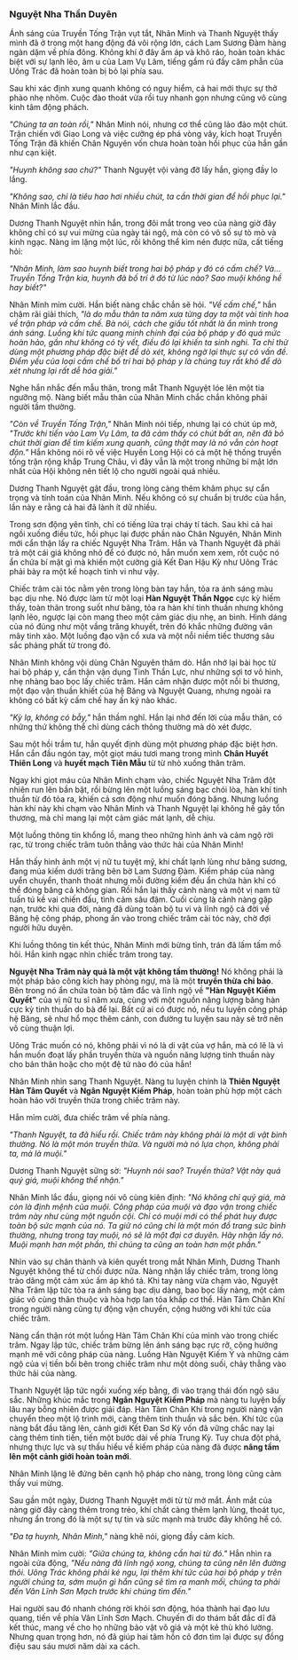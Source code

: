 ### Nguyệt Nha Thần Duyên

Ánh sáng của Truyền Tống Trận vụt tắt, Nhân Minh và Thanh Nguyệt thấy mình đã ở trong một hang động đá vôi rộng lớn, cách Lam Sương Đàm hàng ngàn dặm về phía đông. Không khí ở đây ấm áp và khô ráo, hoàn toàn khác biệt với sự lạnh lẽo, âm u của Lam Vụ Lâm, tiếng gầm rú đầy căm phẫn của Uông Trác đã hoàn toàn bị bỏ lại phía sau.

Sau khi xác định xung quanh không có nguy hiểm, cả hai mới thực sự thở phào nhẹ nhõm. Cuộc đào thoát vừa rồi tuy nhanh gọn nhưng cũng vô cùng kinh tâm động phách.

_"Chúng ta an toàn rồi,"_ Nhân Minh nói, nhưng cơ thể cũng lảo đảo một chút. Trận chiến với Giao Long và việc cưỡng ép phá vòng vây, kích hoạt Truyền Tống Trận đã khiến Chân Nguyên vốn chưa hoàn toàn hồi phục của hắn gần như cạn kiệt.

_"Huynh không sao chứ?"_ Thanh Nguyệt vội vàng đỡ lấy hắn, giọng đầy lo lắng.

_"Không sao, chỉ là tiêu hao hơi nhiều chút, ta cần thời gian để hồi phục lại."_ Nhân Minh lắc đầu.

Dương Thanh Nguyệt nhìn hắn, trong đôi mắt trong veo của nàng giờ đây không chỉ có sự vui mừng của ngày tái ngộ, mà còn có vô số sự tò mò và kinh ngạc. Nàng im lặng một lúc, rồi không thể kìm nén được nữa, cất tiếng hỏi:

_"Nhân Minh, làm sao huynh biết trong hai bộ pháp y đó có cấm chế? Và... Truyền Tống Trận kia, huynh đã bố trí ở đó từ lúc nào? Sao muội không hề hay biết?"_

Nhân Minh mỉm cười. Hắn biết nàng chắc chắn sẽ hỏi. _"Về cấm chế,"_ hắn chậm rãi giải thích, _"là do mẫu thân ta năm xưa từng dạy ta một vài tinh hoa về trận pháp và cấm chế. Bà nói, cách che giấu tốt nhất là ẩn mình trong ánh sáng. Luồng khí tức quang minh chính đại của bộ pháp y đó quá mức hoàn hảo, gần như không có tỳ vết, điều đó lại khiến ta sinh nghi. Ta chỉ thử dùng một phương pháp đặc biệt để dò xét, không ngờ lại thực sự có vấn đề. Điểm yếu của loại cấm chế bố trí hai bộ pháp y là chúng tuy rất khó để dò xét nhưng lại rất dễ hóa giải."_

Nghe hắn nhắc đến mẫu thân, trong mắt Thanh Nguyệt lóe lên một tia ngưỡng mộ. Nàng biết mẫu thân của Nhân Minh chắc chắn không phải người tầm thường.

_"Còn về Truyền Tống Trận,"_ Nhân Minh nói tiếp, nhưng lại có chút úp mở, _"Trước khi tiến vào Lam Vụ Lâm, ta đã cảm thấy có chút bất an, nên đã bỏ chút thời gian để tìm kiếm xung quanh, cũng thật may là nó vẫn còn hoạt độn."_ Hắn không nói rõ về việc Huyền Long Hội có cả một hệ thống truyền tống trận rộng khắp Trung Châu, vì đây vẫn là một trong những bí mật lớn nhất của Hội không nên tiết lộ cho người ngoài quá nhiều. 

Dương Thanh Nguyệt gật đầu, trong lòng càng thêm khâm phục sự cẩn trọng và tính toán của Nhân Minh. Nếu không có sự chuẩn bị trước của hắn, lần này e rằng cả hai đã lành ít dữ nhiều.

Trong sơn động yên tĩnh, chỉ có tiếng lửa trại cháy tí tách. Sau khi cả hai ngồi xuống điều tức, hồi phục lại được phần nào Chân Nguyên, Nhân Minh mới cẩn thận lấy ra chiếc Nguyệt Nha Trâm. Hắn và Thanh Nguyệt đã phải trả một cái giá không nhỏ để có được nó, hắn muốn xem xem, rốt cuộc nó ẩn chứa bí mật gì mà khiến một cường giả Kết Đan Hậu Kỳ như Uông Trác phải bày ra một kế hoạch tinh vi như vậy.

Chiếc trâm cài tóc nằm yên trong lòng bàn tay hắn, tỏa ra ánh sáng màu bạc dịu nhẹ. Nó được làm từ một loại **Hàn Nguyệt Thần Ngọc** cực kỳ hiếm thấy, toàn thân trong suốt như băng, tỏa ra hàn khí tinh thuần nhưng không lạnh lẽo, ngược lại còn mang theo một cảm giác dịu nhẹ, an bình. Hình dáng của nó đúng như một vầng trăng khuyết, trên đó khắc những đường vân mây tinh xảo. Một luồng đạo vận cổ xưa và một nỗi niềm tiếc thương sâu sắc phảng phất từ trong đó.

Nhân Minh không vội dùng Chân Nguyên thăm dò. Hắn nhớ lại bài học từ hai bộ pháp y, cẩn thận vận dụng Tinh Thần Lực, như những sợi tơ vô hình, nhẹ nhàng bao bọc lấy chiếc trâm. Hắn cảm nhận được một nỗi bi thương, một đạo vận thuần khiết của hệ Băng và Nguyệt Quang, nhưng ngoài ra không có bất kỳ cấm chế hay ấn ký nào khác.

_"Kỳ lạ, không có bẫy,"_ hắn thầm nghĩ. Hắn lại nhớ đến lời của mẫu thân, có những thứ không thể chỉ dùng cách thông thường mà dò xét được.

Sau một hồi trầm tư, hắn quyết định dùng một phương pháp đặc biệt hơn. Hắn cắn đầu ngón tay, một giọt máu tươi mang trong mình **Chân Huyết Thiên Long** và **huyết mạch Tiên Mẫu** từ từ nhỏ xuống thân trâm.

Ngay khi giọt máu của Nhân Minh chạm vào, chiếc Nguyệt Nha Trâm đột nhiên run lên bần bật, rồi bừng lên một luồng sáng bạc chói lòa, hàn khí tinh thuần từ đó tỏa ra, khiến cả sơn động như muốn đóng băng. Nhưng luồng hàn khí này khi chạm vào Nhân Minh và Thanh Nguyệt lại không hề gây tổn thương, mà chỉ mang lại một cảm giác mát lạnh, dễ chịu.

Một luồng thông tin khổng lồ, mang theo những hình ảnh và cảm ngộ rời rạc, từ trong chiếc trâm tuôn thẳng vào thức hải của Nhân Minh!

Hắn thấy hình ảnh một vị nữ tu tuyệt mỹ, khí chất lạnh lùng như băng sương, đang múa kiếm dưới trăng bên bờ Lam Sương Đàm. Kiếm pháp của nàng uyển chuyển, thanh thoát nhưng mỗi đường kiếm đều ẩn chứa hàn khí có thể đóng băng cả không gian. Rồi hắn lại thấy cảnh nàng và một vị nam tử tuấn tú kề vai chiến đấu, tình cảm sâu đậm. Cuối cùng là cảnh nàng gặp nạn, trước khi qua đời, nàng đã dùng toàn bộ tu vi và lĩnh ngộ cả đời về Băng hệ công pháp, phong ấn vào trong chiếc trâm cài tóc này, chờ đợi người hữu duyên.

Khi luồng thông tin kết thúc, Nhân Minh mới bừng tỉnh, trán đã lấm tấm mồ hôi. Hắn kinh ngạc nhìn chiếc trâm trong tay.

**Nguyệt Nha Trâm này quả là một vật không tầm thường!** Nó không phải là một pháp bảo công kích hay phòng ngự, mà là một **truyền thừa chi bảo**. Bên trong nó ẩn chứa toàn bộ tâm đắc và lĩnh ngộ về **"Hàn Nguyệt Kiếm Quyết"** của vị nữ tu sĩ năm xưa, cùng với một nguồn năng lượng băng hàn cực kỳ tinh thuần do bà để lại. Bất cứ ai có được nó, nếu tu luyện công pháp hệ Băng, sẽ như hổ mọc thêm cánh, con đường tu luyện sau này sẽ trở nên vô cùng thuận lợi.

Uông Trác muốn có nó, không phải vì nó là di vật của vợ hắn, mà có lẽ là vì hắn muốn đoạt lấy phần truyền thừa và nguồn năng lượng tinh thuần này cho bản thân hoặc cho một đệ tử nào đó của hắn!

Nhân Minh nhìn sang Thanh Nguyệt. Nàng tu luyện chính là **Thiên Nguyệt Hàn Tâm Quyết** và **Ngân Nguyệt Kiếm Pháp**, hoàn toàn phù hợp một cách hoàn hảo với truyền thừa trong chiếc trâm này.

Hắn mỉm cười, đưa chiếc trâm về phía nàng.

_"Thanh Nguyệt, ta đã hiểu rồi. Chiếc trâm này không phải là một di vật bình thường. Nó là một món truyền thừa. Và người mà nó lựa chọn, không phải ta, mà là muội."_

Dương Thanh Nguyệt sững sờ: _"Huynh nói sao? Truyền thừa? Vật này quá quý giá, muội không thể nhận."_

Nhân Minh lắc đầu, giọng nói vô cùng kiên định: _"Nó không chỉ quý giá, mà còn là định mệnh của muội. Công pháp của muội và đạo vận trong chiếc trâm này như cùng một nguồn cội. Chỉ có muội mới có thể phát huy được toàn bộ sức mạnh của nó. Ta giữ nó cũng chỉ là một món đồ trang sức bình thường, nhưng trong tay muội, nó sẽ là một đại cơ duyên. Hãy nhận lấy nó. Muội mạnh hơn một phần, thì chúng ta cũng an toàn hơn một phần."_

Nhìn vào sự chân thành và kiên quyết trong mắt Nhân Minh, Dương Thanh Nguyệt không thể từ chối được nữa. Nàng nhận lấy chiếc trâm, trong lòng trào dâng một cảm xúc ấm áp khó tả. Khi tay nàng vừa chạm vào, Nguyệt Nha Trâm lập tức tỏa ra ánh sáng bạc dịu dàng, bao bọc lấy nàng, một cảm giác vô cùng thân thuộc và hòa hợp lan tỏa khắp cơ thể. Hàn Tâm Chân Khí trong người nàng cũng tự động vận chuyển, cộng hưởng với khí tức của chiếc trâm.

Nàng cẩn thận rót một luồng Hàn Tâm Chân Khí của mình vào trong chiếc trâm. Ngay lập tức, chiếc trâm bừng lên ánh sáng bạc rực rỡ, cộng hưởng mạnh mẽ với công pháp của nàng. Luồng Hàn Nguyệt Kiếm Ý và những cảm ngộ của vị tiền bối bên trong chiếc trâm như một dòng suối, chảy thẳng vào thức hải của nàng.

Thanh Nguyệt lập tức ngồi xuống xếp bằng, đi vào trạng thái đốn ngộ sâu sắc. Những khúc mắc trong **Ngân Nguyệt Kiếm Pháp** mà nàng tu luyện bấy lâu nay bỗng nhiên được giải đáp. Hàn Tâm Chân Khí trong người nàng vận chuyển theo một lộ trình mới, càng thêm tinh thuần và sắc bén. Khí tức của nàng bắt đầu tăng lên, cảnh giới Kết Đan Sơ Kỳ vốn đã vững chắc nay lại càng thêm tinh tiến, tiến một bước dài về phía Trung Kỳ. Tuy chưa đột phá, nhưng thực lực và sự thấu hiểu về kiếm pháp của nàng đã được **nâng tầm lên một cảnh giới hoàn toàn mới**.

Nhân Minh lặng lẽ đứng bên cạnh hộ pháp cho nàng, trong lòng cũng cảm thấy vui mừng.

Sau gần một ngày, Dương Thanh Nguyệt mới từ từ mở mắt. Ánh mắt của nàng giờ đây càng thêm trong trẻo, khí chất càng thêm lạnh lùng, thoát tục, nhưng ẩn trong đó là một sự tự tin và sức mạnh mà trước đây không hề có.

_"Đa tạ huynh, Nhân Minh,"_ nàng khẽ nói, giọng đầy cảm kích.

Nhân Minh mỉm cười: _"Giữa chúng ta, không cần hai từ đó."_ Hắn nhìn ra ngoài cửa động, _"Nếu nàng đã lĩnh ngộ xong, chúng ta cũng nên lên đường thôi. Uông Trác không phải kẻ ngu, lại thêm khí tức của hai bộ pháp y trên người chúng ta, sớm muộn gì hắn cũng sẽ tìm ra manh mối, chúng ta phải đến Vân Lĩnh Sơn Mạch trước khi chúng tìm đến."_

Hai người sau đó nhanh chóng rời khỏi sơn động, hóa thành hai đạo lưu quang, tiến về phía Vân Lĩnh Sơn Mạch. Chuyến đi do thám bất đắc dĩ đã kết thúc, mang về cho họ những bảo vật vô giá và một kẻ thù khó lường. Nhưng quan trọng hơn, nó đã giúp hai tâm hồn cô đơn tìm lại được sự đồng điệu sau sáu mươi năm dài xa cách.
